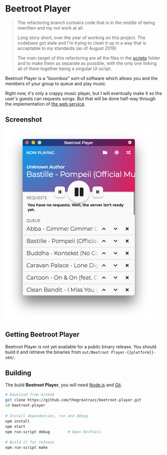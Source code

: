 # Beetroot Player

> The refactoring branch contains code that is in the middle of being rewritten
> and my not work at all.
>
> Long story short, over the year of working on this project. The codebase got
> stale and I'm trying to clean it up in a way that is acceptable to my 
> standards (as of August 2019)
>
> The main target of this refactoring are all the files in the
> [scripts](app/scripts) folder and to make them as separate as possible, with
> the only one linking all of them together being a singular UI script.

Beetroot Player is a "boombox" sort-of software which allows you and the
members of your group to queue and play music.

Right now, it's only a crappy music player, but I will eventually make it so
the user's guests can requests songs. But that will be done half-way through
the implementation of [the web service][beetroot-server].

## Screenshot

![Beetroot Player - Build 2019-05-12 17-17](vanity.png)

## Getting Beetroot Player

Beetroot Player is not yet available for a public binary release. You should
build it and retrieve the binaries from
`out/Beetroot Player-{{platform}}-x64/`.

## Building

The build **Beetroot Player**, you will need [Node.js] and [Git].

```bash
# Download from GitHub
git clone https://github.com/thegreatrazz/beetroot-player.git
cd beetroot-player

# Install dependencies, run and debug
npm install
npm start
npm run-script debug        # Open DevTools

# Build it for release
npm run-script make
```

[beetroot-server]: https://github.com/thegreatrazz/beetroot-server
[Node.js]: https://nodejs.org/
[Git]: https://git-scm.com/
